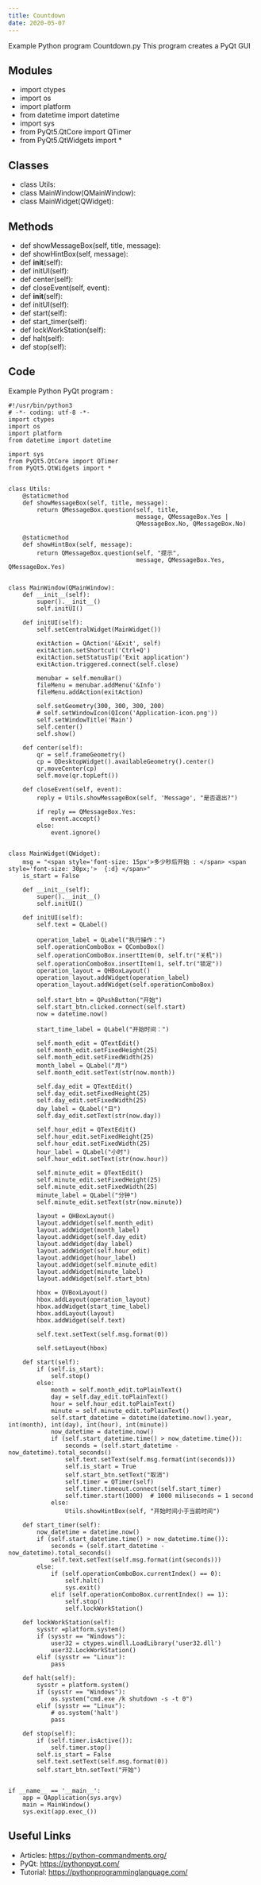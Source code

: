```yaml
---
title: Countdown
date: 2020-05-07
---
```

Example Python program Countdown.py
This program creates a PyQt GUI

## Modules

* import ctypes
* import os
* import platform
* from datetime import datetime
* import sys
* from PyQt5.QtCore import QTimer
* from PyQt5.QtWidgets import *

## Classes

* class Utils:
* class MainWindow(QMainWindow):
* class MainWidget(QWidget):

## Methods

* def showMessageBox(self, title, message):
* def showHintBox(self, message):
* def __init__(self):
* def initUI(self):
* def center(self):
* def closeEvent(self, event):
* def __init__(self):
* def initUI(self):
* def start(self):
* def start_timer(self):
* def lockWorkStation(self):
* def halt(self):
* def stop(self):

## Code

Example Python PyQt program :

    #!/usr/bin/python3
    # -*- coding: utf-8 -*-
    import ctypes
    import os
    import platform
    from datetime import datetime
    
    import sys
    from PyQt5.QtCore import QTimer
    from PyQt5.QtWidgets import *
    
    
    class Utils:
        @staticmethod
        def showMessageBox(self, title, message):
            return QMessageBox.question(self, title,
                                        message, QMessageBox.Yes |
                                        QMessageBox.No, QMessageBox.No)
    
        @staticmethod
        def showHintBox(self, message):
            return QMessageBox.question(self, "提示",
                                        message, QMessageBox.Yes, QMessageBox.Yes)
    
    
    class MainWindow(QMainWindow):
        def __init__(self):
            super().__init__()
            self.initUI()
    
        def initUI(self):
            self.setCentralWidget(MainWidget())
    
            exitAction = QAction('&Exit', self)
            exitAction.setShortcut('Ctrl+Q')
            exitAction.setStatusTip('Exit application')
            exitAction.triggered.connect(self.close)
    
            menubar = self.menuBar()
            fileMenu = menubar.addMenu('&Info')
            fileMenu.addAction(exitAction)
    
            self.setGeometry(300, 300, 300, 200)
            # self.setWindowIcon(QIcon('Application-icon.png'))
            self.setWindowTitle('Main')
            self.center()
            self.show()
    
        def center(self):
            qr = self.frameGeometry()
            cp = QDesktopWidget().availableGeometry().center()
            qr.moveCenter(cp)
            self.move(qr.topLeft())
    
        def closeEvent(self, event):
            reply = Utils.showMessageBox(self, 'Message', "是否退出?")
    
            if reply == QMessageBox.Yes:
                event.accept()
            else:
                event.ignore()
    
    
    class MainWidget(QWidget):
        msg = "<span style='font-size: 15px'>多少秒后开始 : </span> <span style='font-size: 30px;'>  {:d} </span>"
        is_start = False
    
        def __init__(self):
            super().__init__()
            self.initUI()
    
        def initUI(self):
            self.text = QLabel()
    
            operation_label = QLabel("执行操作：")
            self.operationComboBox = QComboBox()
            self.operationComboBox.insertItem(0, self.tr("关机"))
            self.operationComboBox.insertItem(1, self.tr("锁定"))
            operation_layout = QHBoxLayout()
            operation_layout.addWidget(operation_label)
            operation_layout.addWidget(self.operationComboBox)
    
            self.start_btn = QPushButton("开始")
            self.start_btn.clicked.connect(self.start)
            now = datetime.now()
    
            start_time_label = QLabel("开始时间：")
    
            self.month_edit = QTextEdit()
            self.month_edit.setFixedHeight(25)
            self.month_edit.setFixedWidth(25)
            month_label = QLabel("月")
            self.month_edit.setText(str(now.month))
    
            self.day_edit = QTextEdit()
            self.day_edit.setFixedHeight(25)
            self.day_edit.setFixedWidth(25)
            day_label = QLabel("日")
            self.day_edit.setText(str(now.day))
    
            self.hour_edit = QTextEdit()
            self.hour_edit.setFixedHeight(25)
            self.hour_edit.setFixedWidth(25)
            hour_label = QLabel("小时")
            self.hour_edit.setText(str(now.hour))
    
            self.minute_edit = QTextEdit()
            self.minute_edit.setFixedHeight(25)
            self.minute_edit.setFixedWidth(25)
            minute_label = QLabel("分钟")
            self.minute_edit.setText(str(now.minute))
    
            layout = QHBoxLayout()
            layout.addWidget(self.month_edit)
            layout.addWidget(month_label)
            layout.addWidget(self.day_edit)
            layout.addWidget(day_label)
            layout.addWidget(self.hour_edit)
            layout.addWidget(hour_label)
            layout.addWidget(self.minute_edit)
            layout.addWidget(minute_label)
            layout.addWidget(self.start_btn)
    
            hbox = QVBoxLayout()
            hbox.addLayout(operation_layout)
            hbox.addWidget(start_time_label)
            hbox.addLayout(layout)
            hbox.addWidget(self.text)
    
            self.text.setText(self.msg.format(0))
    
            self.setLayout(hbox)
    
        def start(self):
            if (self.is_start):
                self.stop()
            else:
                month = self.month_edit.toPlainText()
                day = self.day_edit.toPlainText()
                hour = self.hour_edit.toPlainText()
                minute = self.minute_edit.toPlainText()
                self.start_datetime = datetime(datetime.now().year, int(month), int(day), int(hour), int(minute))
                now_datetime = datetime.now()
                if (self.start_datetime.time() > now_datetime.time()):
                    seconds = (self.start_datetime - now_datetime).total_seconds()
                    self.text.setText(self.msg.format(int(seconds)))
                    self.is_start = True
                    self.start_btn.setText("取消")
                    self.timer = QTimer(self)
                    self.timer.timeout.connect(self.start_timer)
                    self.timer.start(1000)  # 1000 miliseconds = 1 second
                else:
                    Utils.showHintBox(self, "开始时间小于当前时间")
    
        def start_timer(self):
            now_datetime = datetime.now()
            if (self.start_datetime.time() > now_datetime.time()):
                seconds = (self.start_datetime - now_datetime).total_seconds()
                self.text.setText(self.msg.format(int(seconds)))
            else:
                if (self.operationComboBox.currentIndex() == 0):
                    self.halt()
                    sys.exit()
                elif (self.operationComboBox.currentIndex() == 1):
                    self.stop()
                    self.lockWorkStation()
    
        def lockWorkStation(self):
            sysstr =platform.system()
            if (sysstr == "Windows"):
                user32 = ctypes.windll.LoadLibrary('user32.dll')
                user32.LockWorkStation()
            elif (sysstr == "Linux"):
                pass
    
        def halt(self):
            sysstr = platform.system()
            if (sysstr == "Windows"):
                os.system("cmd.exe /k shutdown -s -t 0")
            elif (sysstr == "Linux"):
                # os.system('halt')
                pass
    
        def stop(self):
            if (self.timer.isActive()):
                self.timer.stop()
            self.is_start = False
            self.text.setText(self.msg.format(0))
            self.start_btn.setText("开始")
    
    
    if __name__ == '__main__':
        app = QApplication(sys.argv)
        main = MainWindow()
        sys.exit(app.exec_())
    

## Useful Links

- Articles: https://python-commandments.org/
- PyQt: https://pythonpyqt.com/
- Tutorial: https://pythonprogramminglanguage.com/
